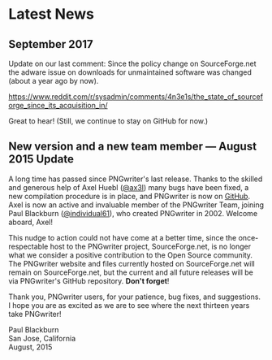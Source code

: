 # Latest News

## September 2017

Update on our last comment:
Since the policy change on SourceForge.net the adware issue on downloads for
unmaintained software was changed (about a year ago by now).

https://www.reddit.com/r/sysadmin/comments/4n3e1s/the_state_of_sourceforge_since_its_acquisition_in/

Great to hear!
(Still, we continue to stay on GitHub for now.)

## New version and a new team member — August 2015 Update

A long time has passed since PNGwriter's last release. Thanks to the skilled
and generous help of Axel Huebl ([@ax3l](http://github.com/ax3l)) many bugs
have been fixed, a new compilation procedure is in place, and PNGwriter is now
on [GitHub](https://github.com/pngwriter/pngwriter). Axel is now an active and
invaluable member of the PNGwriter Team, joining Paul Blackburn
([@individual61](https://github.com/individual61)), who created PNGwriter in
2002. Welcome aboard, Axel!

This nudge to action could not have come at a better time, since the
once-respectable host to the PNGwriter project, SourceForge.net, is no longer
what we consider a positive contribution to the Open Source community.
The PNGwriter website and files currently hosted on SourceForge.net will remain
on SourceForge.net, but the current and all future releases will be via
PNGwriter's GitHub repository.
 **Don't forget**!

Thank you, PNGwriter users, for your patience, bug fixes, and suggestions. I
hope you are as excited as we are to see where the next thirteen years take
PNGwriter!

Paul Blackburn  
San Jose, California  
August, 2015
